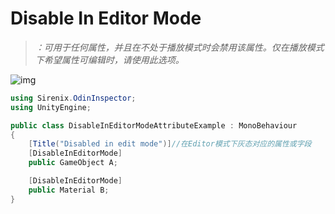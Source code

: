# Disable In Editor Mode

> *：可用于任何属性，并且在不处于播放模式时会禁用该属性。仅在播放模式下希望属性可编辑时，请使用此选项。*

![img](https://aihailan.com/wp-content/uploads/2020/11/post-556-5fb7d7fb0876b.gif)

```cs
using Sirenix.OdinInspector;
using UnityEngine;

public class DisableInEditorModeAttributeExample : MonoBehaviour
{
    [Title("Disabled in edit mode")]//在Editor模式下灰态对应的属性或字段
    [DisableInEditorMode]
    public GameObject A;

    [DisableInEditorMode]
    public Material B;
}
```